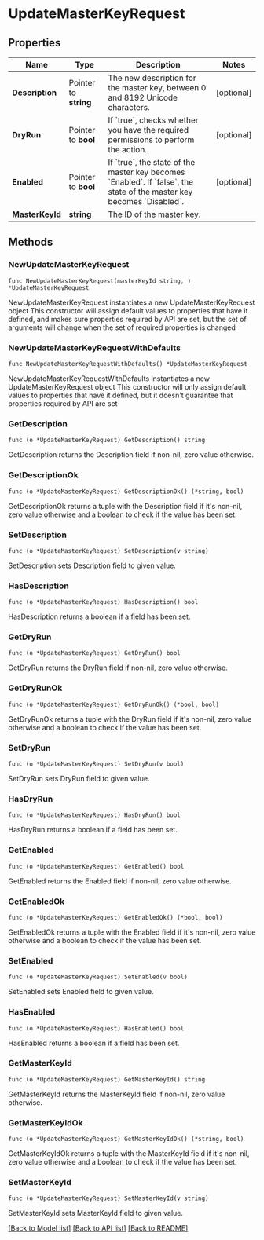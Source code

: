 # UpdateMasterKeyRequest

## Properties

Name | Type | Description | Notes
------------ | ------------- | ------------- | -------------
**Description** | Pointer to **string** | The new description for the master key, between 0 and 8192 Unicode characters. | [optional] 
**DryRun** | Pointer to **bool** | If &#x60;true&#x60;, checks whether you have the required permissions to perform the action. | [optional] 
**Enabled** | Pointer to **bool** | If &#x60;true&#x60;, the state of the master key becomes &#x60;Enabled&#x60;. If &#x60;false&#x60;, the state of the master key becomes &#x60;Disabled&#x60;. | [optional] 
**MasterKeyId** | **string** | The ID of the master key. | 

## Methods

### NewUpdateMasterKeyRequest

`func NewUpdateMasterKeyRequest(masterKeyId string, ) *UpdateMasterKeyRequest`

NewUpdateMasterKeyRequest instantiates a new UpdateMasterKeyRequest object
This constructor will assign default values to properties that have it defined,
and makes sure properties required by API are set, but the set of arguments
will change when the set of required properties is changed

### NewUpdateMasterKeyRequestWithDefaults

`func NewUpdateMasterKeyRequestWithDefaults() *UpdateMasterKeyRequest`

NewUpdateMasterKeyRequestWithDefaults instantiates a new UpdateMasterKeyRequest object
This constructor will only assign default values to properties that have it defined,
but it doesn't guarantee that properties required by API are set

### GetDescription

`func (o *UpdateMasterKeyRequest) GetDescription() string`

GetDescription returns the Description field if non-nil, zero value otherwise.

### GetDescriptionOk

`func (o *UpdateMasterKeyRequest) GetDescriptionOk() (*string, bool)`

GetDescriptionOk returns a tuple with the Description field if it's non-nil, zero value otherwise
and a boolean to check if the value has been set.

### SetDescription

`func (o *UpdateMasterKeyRequest) SetDescription(v string)`

SetDescription sets Description field to given value.

### HasDescription

`func (o *UpdateMasterKeyRequest) HasDescription() bool`

HasDescription returns a boolean if a field has been set.

### GetDryRun

`func (o *UpdateMasterKeyRequest) GetDryRun() bool`

GetDryRun returns the DryRun field if non-nil, zero value otherwise.

### GetDryRunOk

`func (o *UpdateMasterKeyRequest) GetDryRunOk() (*bool, bool)`

GetDryRunOk returns a tuple with the DryRun field if it's non-nil, zero value otherwise
and a boolean to check if the value has been set.

### SetDryRun

`func (o *UpdateMasterKeyRequest) SetDryRun(v bool)`

SetDryRun sets DryRun field to given value.

### HasDryRun

`func (o *UpdateMasterKeyRequest) HasDryRun() bool`

HasDryRun returns a boolean if a field has been set.

### GetEnabled

`func (o *UpdateMasterKeyRequest) GetEnabled() bool`

GetEnabled returns the Enabled field if non-nil, zero value otherwise.

### GetEnabledOk

`func (o *UpdateMasterKeyRequest) GetEnabledOk() (*bool, bool)`

GetEnabledOk returns a tuple with the Enabled field if it's non-nil, zero value otherwise
and a boolean to check if the value has been set.

### SetEnabled

`func (o *UpdateMasterKeyRequest) SetEnabled(v bool)`

SetEnabled sets Enabled field to given value.

### HasEnabled

`func (o *UpdateMasterKeyRequest) HasEnabled() bool`

HasEnabled returns a boolean if a field has been set.

### GetMasterKeyId

`func (o *UpdateMasterKeyRequest) GetMasterKeyId() string`

GetMasterKeyId returns the MasterKeyId field if non-nil, zero value otherwise.

### GetMasterKeyIdOk

`func (o *UpdateMasterKeyRequest) GetMasterKeyIdOk() (*string, bool)`

GetMasterKeyIdOk returns a tuple with the MasterKeyId field if it's non-nil, zero value otherwise
and a boolean to check if the value has been set.

### SetMasterKeyId

`func (o *UpdateMasterKeyRequest) SetMasterKeyId(v string)`

SetMasterKeyId sets MasterKeyId field to given value.



[[Back to Model list]](../README.md#documentation-for-models) [[Back to API list]](../README.md#documentation-for-api-endpoints) [[Back to README]](../README.md)


